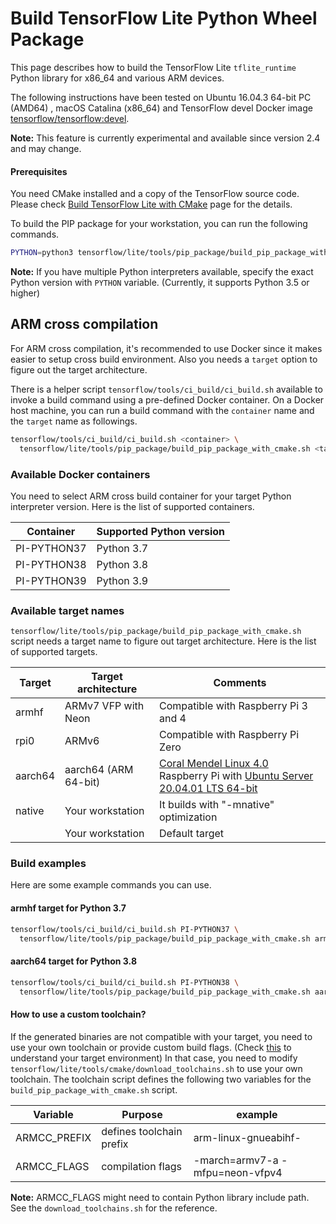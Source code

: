 # Build TensorFlow Lite Python Wheel Package

This page describes how to build the TensorFlow Lite `tflite_runtime` Python
library for x86_64 and various ARM devices.

The following instructions have been tested on Ubuntu 16.04.3 64-bit PC (AMD64)
, macOS Catalina (x86_64) and TensorFlow devel Docker image
[tensorflow/tensorflow:devel](https://hub.docker.com/r/tensorflow/tensorflow/tags/).

**Note:** This feature is currently experimental and available since version 2.4
and may change.

#### Prerequisites

You need CMake installed and a copy of the TensorFlow source code. Please check
[Build TensorFlow Lite with CMake](https://www.tensorflow.org/lite/guide/build_cmake)
page for the details.

To build the PIP package for your workstation, you can run the following
commands.

```sh
PYTHON=python3 tensorflow/lite/tools/pip_package/build_pip_package_with_cmake.sh native
```

**Note:** If you have multiple Python interpreters available, specify the exact
Python version with `PYTHON` variable. (Currently, it supports Python 3.5 or
higher)

## ARM cross compilation

For ARM cross compilation, it's recommended to use Docker since it makes easier
to setup cross build environment. Also you needs a `target` option to figure out
the target architecture.

There is a helper script `tensorflow/tools/ci_build/ci_build.sh` available to
invoke a build command using a pre-defined Docker container. On a Docker host
machine, you can run a build command with the `container` name and the `target`
name as followings.

```sh
tensorflow/tools/ci_build/ci_build.sh <container> \
  tensorflow/lite/tools/pip_package/build_pip_package_with_cmake.sh <target>
```

### Available Docker containers

You need to select ARM cross build container for your target Python interpreter
version. Here is the list of supported containers.

Container   | Supported Python version
----------- | ------------------------
PI-PYTHON37 | Python 3.7
PI-PYTHON38 | Python 3.8
PI-PYTHON39 | Python 3.9

### Available target names

`tensorflow/lite/tools/pip_package/build_pip_package_with_cmake.sh` script needs
a target name to figure out target architecture. Here is the list of supported
targets.

Target    | Target architecture  | Comments
--------- | -------------------- | --------
armhf     | ARMv7 VFP with Neon  | Compatible with Raspberry Pi 3 and 4
rpi0      | ARMv6                | Compatible with Raspberry Pi Zero
aarch64   | aarch64 (ARM 64-bit) | [Coral Mendel Linux 4.0](https://coral.ai/) <br/> Raspberry Pi with [Ubuntu Server 20.04.01 LTS 64-bit](https://ubuntu.com/download/raspberry-pi)
native    | Your workstation     | It builds with "-mnative" optimization
<default> | Your workstation     | Default target

### Build examples

Here are some example commands you can use.

#### armhf target for Python 3.7

```sh
tensorflow/tools/ci_build/ci_build.sh PI-PYTHON37 \
  tensorflow/lite/tools/pip_package/build_pip_package_with_cmake.sh armhf
```

#### aarch64 target for Python 3.8

```sh
tensorflow/tools/ci_build/ci_build.sh PI-PYTHON38 \
  tensorflow/lite/tools/pip_package/build_pip_package_with_cmake.sh aarch64
```

#### How to use a custom toolchain?

If the generated binaries are not compatible with your target, you need to use
your own toolchain or provide custom build flags. (Check
[this](https://www.tensorflow.org/lite/guide/build_cmake_arm#check_your_target_environment)
to understand your target environment) In that case, you need to modify
`tensorflow/lite/tools/cmake/download_toolchains.sh` to use your own toolchain.
The toolchain script defines the following two variables for the
`build_pip_package_with_cmake.sh` script.

Variable     | Purpose                  | example
------------ | ------------------------ | -------------------------------
ARMCC_PREFIX | defines toolchain prefix | arm-linux-gnueabihf-
ARMCC_FLAGS  | compilation flags        | -march=armv7-a -mfpu=neon-vfpv4

**Note:** ARMCC_FLAGS might need to contain Python library include path. See the
`download_toolchains.sh` for the reference.
